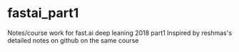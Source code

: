 # fastai_part1
Notes/course work for fast.ai deep leaning 2018 part1
Inspired by reshmas's detailed notes on github on the same course
